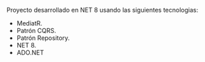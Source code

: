 Proyecto desarrollado en NET 8 usando las siguientes tecnologias:

- MediatR.
- Patrón CQRS.
- Patrón Repository.
- NET 8.
- ADO.NET
